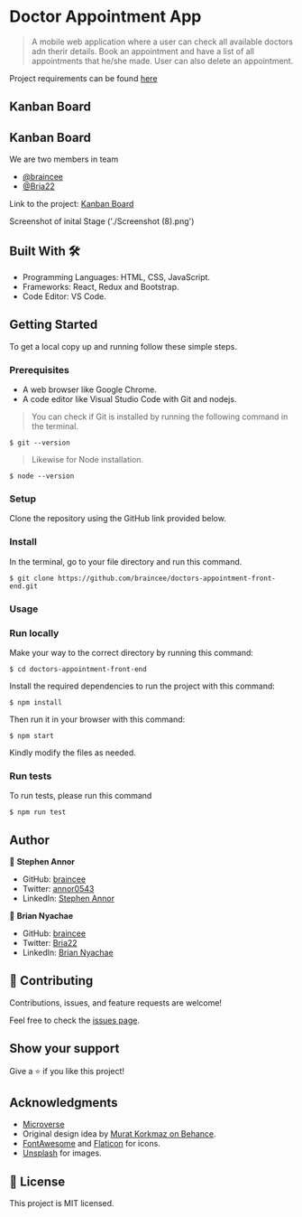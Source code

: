 # Doctor Appointment App

> A mobile web application where a user can check all available doctors adn therir details. Book an appointment and have a list of all appointments that he/she made. User can also delete an appointment.

Project requirements can be found [here](https://github.com/microverseinc/curriculum-final-capstone/blob/main/projects/business_requirements.md)

## Kanban Board

## Kanban Board
We are two members in team 
 - [@braincee](https://github.com/braincee)
 - [@Bria22](https://github.com/Bria22)

Link to the project: [Kanban Board](https://github.com/users/braincee/projects/9)

Screenshot of inital Stage
('./Screenshot (8).png')

## Built With 🛠️

 - Programming Languages: HTML, CSS, JavaScript.
 - Frameworks: React, Redux and Bootstrap.
 - Code Editor: VS Code.
 
 ## Getting Started
 
To get a local copy up and running follow these simple steps.

### Prerequisites

- A web browser like Google Chrome.
- A code editor like Visual Studio Code with Git and nodejs.

> You can check if Git is installed by running the following command in the terminal.
```
$ git --version
```
> Likewise for Node installation.
```
$ node --version
```

### Setup

Clone the repository using the GitHub link provided below.

### Install

In the terminal, go to your file directory and run this command.
```
$ git clone https://github.com/braincee/doctors-appointment-front-end.git
```
### Usage

### Run locally

Make your way to the correct directory by running this command:

```
$ cd doctors-appointment-front-end
```

Install the required dependencies to run the project with this command:
```
$ npm install
```

Then run it in your browser with this command:

```
$ npm start
```

Kindly modify the files as needed.

### Run tests

To run tests, please run this command
```
$ npm run test
```

## Author

👤 **Stephen Annor**

- GitHub: [braincee](https://github.com/braincee)
- Twitter: [annor0543](https://twitter.com/annor0543)
- LinkedIn: [Stephen Annor](https://www.linkedin.com/stephen-annor)


👤 **Brian Nyachae**

- GitHub: [braincee](https://github.com/Bria22)
- Twitter: [Bria22](https://twitter.com/Bria22)
- LinkedIn: [Brian Nyachae](https://www.linkedin.com/in/brian-nyachae/)


## 🤝 Contributing

Contributions, issues, and feature requests are welcome!

Feel free to check the [issues page](https://github.com/braincee/doctors-appointment-front-end/issues).

## Show your support

Give a ⭐️ if you like this project!

## Acknowledgments
- [Microverse](https://www.microverse.org/)
- Original design idea by [Murat Korkmaz on Behance](https://www.behance.net/muratk).
- [FontAwesome](https://fontawesome.com/) and [Flaticon](https://www.flaticon.com/) for icons.
- [Unsplash](https://unsplash.com/) for images.

## 📝 License
This project is MIT licensed.